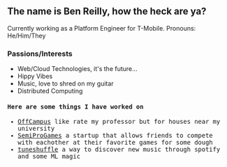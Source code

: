 ## The name is Ben Reilly, how the heck are ya?
Currently working as a Platform Engineer for T-Mobile. Pronouns: He/Him/They

### Passions/Interests
- Web/Cloud Technologies, it's the future...
- Hippy Vibes
- Music, love to shred on my guitar
- Distributed Computing

<samp>
  <h4>Here are some things I have worked on</h4>
  <ul> 
    <li><a href="https://offcampus.site/">OffCampus</a> like rate my professor but for houses near my university</li>
    <li><a href="https://semiprogames.com/">SemiProGames</a> a startup that allows friends to compete with eachother at their favorite games for some dough</li>
    <li><a href="https://www.tuneshuffle.com/">tuneshuffle</a> a way to discover new music through spotify and some ML magic</li>
  </ul>
</samp>

<!--
**ben-jamming-reilly/ben-jamming-reilly** is a ✨ _special_ ✨ repository because its `README.md` (this file) appears on your GitHub profile.

Here are some ideas to get you started:

- 🔭 I’m currently working on ...
- 🌱 I’m currently learning ...
- 👯 I’m looking to collaborate on ...
- 🤔 I’m looking for help with ...
- 💬 Ask me about ...
- 📫 How to reach me: ...
- 😄 Pronouns: ...
- ⚡ Fun fact: ...
-->
